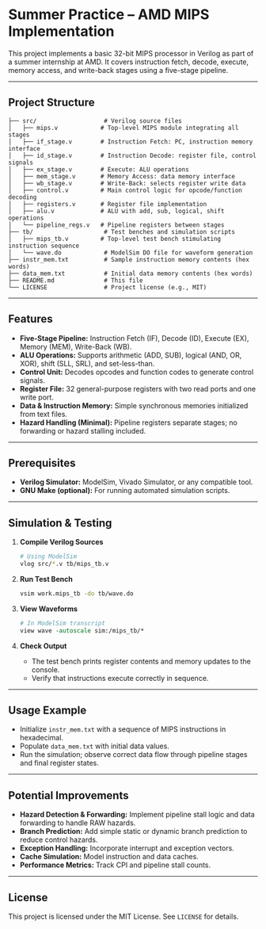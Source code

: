 # Summer Practice – AMD MIPS Implementation

This project implements a basic 32-bit MIPS processor in Verilog as part of a summer internship at AMD. It covers instruction fetch, decode, execute, memory access, and write-back stages using a five-stage pipeline.

---

## Project Structure

```
├── src/                   # Verilog source files
│   ├── mips.v            # Top-level MIPS module integrating all stages
│   ├── if_stage.v        # Instruction Fetch: PC, instruction memory interface
│   ├── id_stage.v        # Instruction Decode: register file, control signals
│   ├── ex_stage.v        # Execute: ALU operations
│   ├── mem_stage.v       # Memory Access: data memory interface
│   ├── wb_stage.v        # Write-Back: selects register write data
│   ├── control.v         # Main control logic for opcode/function decoding
│   ├── registers.v       # Register file implementation
│   ├── alu.v             # ALU with add, sub, logical, shift operations
│   └── pipeline_regs.v   # Pipeline registers between stages
├── tb/                    # Test benches and simulation scripts
│   ├── mips_tb.v         # Top-level test bench stimulating instruction sequence
│   └── wave.do            # ModelSim DO file for waveform generation
├── instr_mem.txt          # Sample instruction memory contents (hex words)
├── data_mem.txt           # Initial data memory contents (hex words)
├── README.md              # This file
└── LICENSE                # Project license (e.g., MIT)
```

---

## Features

* **Five-Stage Pipeline:** Instruction Fetch (IF), Decode (ID), Execute (EX), Memory (MEM), Write-Back (WB).
* **ALU Operations:** Supports arithmetic (ADD, SUB), logical (AND, OR, XOR), shift (SLL, SRL), and set-less-than.
* **Control Unit:** Decodes opcodes and function codes to generate control signals.
* **Register File:** 32 general-purpose registers with two read ports and one write port.
* **Data & Instruction Memory:** Simple synchronous memories initialized from text files.
* **Hazard Handling (Minimal):** Pipeline registers separate stages; no forwarding or hazard stalling included.

---

## Prerequisites

* **Verilog Simulator:** ModelSim, Vivado Simulator, or any compatible tool.
* **GNU Make (optional):** For running automated simulation scripts.

---

## Simulation & Testing

1. **Compile Verilog Sources**

   ```bash
   # Using ModelSim
   vlog src/*.v tb/mips_tb.v
   ```

2. **Run Test Bench**

   ```bash
   vsim work.mips_tb -do tb/wave.do
   ```

3. **View Waveforms**

   ```tcl
   # In ModelSim transcript
   view wave -autoscale sim:/mips_tb/*
   ```

4. **Check Output**

   * The test bench prints register contents and memory updates to the console.
   * Verify that instructions execute correctly in sequence.

---

## Usage Example

* Initialize `instr_mem.txt` with a sequence of MIPS instructions in hexadecimal.
* Populate `data_mem.txt` with initial data values.
* Run the simulation; observe correct data flow through pipeline stages and final register states.

---

## Potential Improvements

* **Hazard Detection & Forwarding:** Implement pipeline stall logic and data forwarding to handle RAW hazards.
* **Branch Prediction:** Add simple static or dynamic branch prediction to reduce control hazards.
* **Exception Handling:** Incorporate interrupt and exception vectors.
* **Cache Simulation:** Model instruction and data caches.
* **Performance Metrics:** Track CPI and pipeline stall counts.

---

## License

This project is licensed under the MIT License. See `LICENSE` for details.
